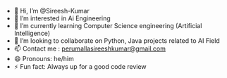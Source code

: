 - 👋 Hi, I’m @Sireesh-Kumar
- 👀 I’m interested in Ai Engineering
- 🌱 I’m currently learning Computer Science engineering (Artificial Intelligence)
- 💞️ I’m looking to collaborate on Python, Java projects related to AI Field
- 📫 Contact me : perumallasireeshkumar@gmail.com
- 😄 Pronouns: he/him
- ⚡ Fun fact: Always up for a good code review

<!---
Sireesh-Kumar/Sireesh-Kumar is a ✨ special ✨ repository because its `README.md` (this file) appears on your GitHub profile.
You can click the Preview link to take a look at your changes.
--->
